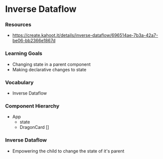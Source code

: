 # Inverse Dataflow

### Resources

* <https://create.kahoot.it/details/inverse-dataflow/696514ae-7b3a-42a7-be06-bb2366e1867d>

### Learning Goals

- Changing state in a parent component
- Making declarative changes to state



### Vocabulary

* Inverse Dataflow



### Component Hierarchy

* App
  * state 
  * DragonCard []

### Inverse Dataflow

* Empowering the child to change the state of it's parent

